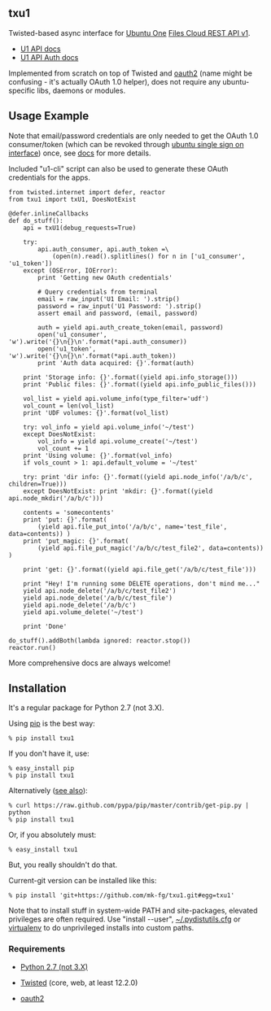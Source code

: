 txu1
----------------------------------------

Twisted-based async interface for [Ubuntu One](https://one.ubuntu.com) [Files
Cloud REST API v1](https://one.ubuntu.com/developer/files/store_files/cloud).

 * [U1 API docs](https://one.ubuntu.com/developer/files/store_files/cloud)
 * [U1 API Auth docs](https://one.ubuntu.com/developer/account_admin/auth/index)

Implemented from scratch on top of Twisted and
[oauth2](https://pypi.python.org/pypi/oauth2/) (name might be confusing - it's
actually OAuth 1.0 helper), does not require any ubuntu-specific libs, daemons
or modules.



Usage Example
----------------------------------------

Note that email/password credentials are only needed to get the OAuth 1.0
consumer/token (which can be revoked through [ubuntu single sign on
interface](https://login.ubuntu.com/+applications)) once, see
[docs](https://one.ubuntu.com/developer/account_admin/auth/otherplatforms) for
more details.

Included "u1-cli" script can also be used to generate these OAuth credentials
for the apps.

	from twisted.internet import defer, reactor
	from txu1 import txU1, DoesNotExist

	@defer.inlineCallbacks
	def do_stuff():
		api = txU1(debug_requests=True)

		try:
			api.auth_consumer, api.auth_token =\
				(open(n).read().splitlines() for n in ['u1_consumer', 'u1_token'])
		except (OSError, IOError):
			print 'Getting new OAuth credentials'

			# Query credentials from terminal
			email = raw_input('U1 Email: ').strip()
			password = raw_input('U1 Password: ').strip()
			assert email and password, (email, password)

			auth = yield api.auth_create_token(email, password)
			open('u1_consumer', 'w').write('{}\n{}\n'.format(*api.auth_consumer))
			open('u1_token', 'w').write('{}\n{}\n'.format(*api.auth_token))
			print 'Auth data acquired: {}'.format(auth)

		print 'Storage info: {}'.format((yield api.info_storage()))
		print 'Public files: {}'.format((yield api.info_public_files()))

		vol_list = yield api.volume_info(type_filter='udf')
		vol_count = len(vol_list)
		print 'UDF volumes: {}'.format(vol_list)

		try: vol_info = yield api.volume_info('~/test')
		except DoesNotExist:
			vol_info = yield api.volume_create('~/test')
			vol_count += 1
		print 'Using volume: {}'.format(vol_info)
		if vols_count > 1: api.default_volume = '~/test'

		try: print 'dir info: {}'.format((yield api.node_info('/a/b/c', children=True)))
		except DoesNotExist: print 'mkdir: {}'.format((yield api.node_mkdir('/a/b/c')))

		contents = 'somecontents'
		print 'put: {}'.format(
			(yield api.file_put_into('/a/b/c', name='test_file', data=contents)) )
		print 'put_magic: {}'.format(
			(yield api.file_put_magic('/a/b/c/test_file2', data=contents)) )

		print 'get: {}'.format((yield api.file_get('/a/b/c/test_file')))

		print "Hey! I'm running some DELETE operations, don't mind me..."
		yield api.node_delete('/a/b/c/test_file2')
		yield api.node_delete('/a/b/c/test_file')
		yield api.node_delete('/a/b/c')
		yield api.volume_delete('~/test')

		print 'Done'

	do_stuff().addBoth(lambda ignored: reactor.stop())
	reactor.run()

More comprehensive docs are always welcome!



Installation
----------------------------------------

It's a regular package for Python 2.7 (not 3.X).

Using [pip](http://pip-installer.org/) is the best way:

	% pip install txu1

If you don't have it, use:

	% easy_install pip
	% pip install txu1

Alternatively ([see
also](http://www.pip-installer.org/en/latest/installing.html)):

	% curl https://raw.github.com/pypa/pip/master/contrib/get-pip.py | python
	% pip install txu1

Or, if you absolutely must:

	% easy_install txu1

But, you really shouldn't do that.

Current-git version can be installed like this:

	% pip install 'git+https://github.com/mk-fg/txu1.git#egg=txu1'

Note that to install stuff in system-wide PATH and site-packages, elevated
privileges are often required.
Use "install --user",
[~/.pydistutils.cfg](http://docs.python.org/install/index.html#distutils-configuration-files)
or [virtualenv](http://pypi.python.org/pypi/virtualenv) to do unprivileged
installs into custom paths.


### Requirements

* [Python 2.7 (not 3.X)](http://python.org)

* [Twisted](http://twistedmatrix.com) (core, web, at least 12.2.0)

* [oauth2](https://pypi.python.org/pypi/oauth2/)
